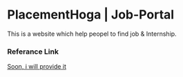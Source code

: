 # PlacementHoga | Job-Portal
This is a website which help peopel to find job & Internship.

### Referance Link
<a href="/">Soon, i will provide it</a>

